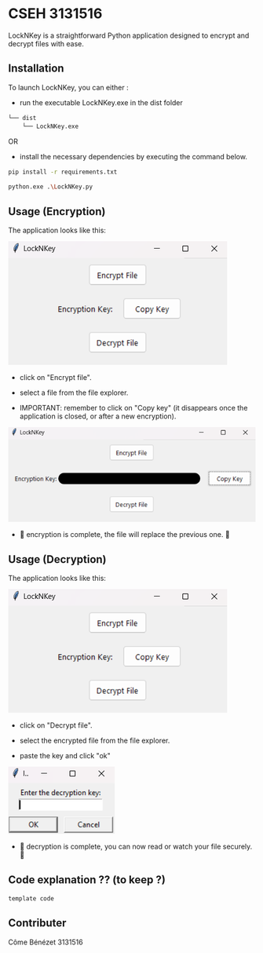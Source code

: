 # CSEH 3131516

LockNKey is a straightforward Python application designed to encrypt and decrypt files with ease.

## Installation

To launch LockNKey, you can either :

- run the executable LockNKey.exe in the dist folder

```bash
└── dist
    └── LockNKey.exe
```

OR

- install the necessary dependencies by executing the command below.

```bash
pip install -r requirements.txt
```

```bash
python.exe .\LockNKey.py
```

## Usage (Encryption)

The application looks like this:

![alt text](documentation/app_visual.png)

- click on "Encrypt file".

- select a file from the file explorer.

- IMPORTANT: remember to click on "Copy key" (it disappears once the application is closed, or after a new encryption).

![alt text](documentation/copy_key_visual.png)

- 🎊 encryption is complete, the file will replace the previous one. 🎊

## Usage (Decryption)

The application looks like this:

![alt text](documentation/app_visual.png)

- click on "Decrypt file".

- select the encrypted file from the file explorer.

- paste the key and click "ok"

![alt text](documentation/paste_key_visual.png)

- 🎊 decryption is complete, you can now read or watch your file securely. 🎊

## Code explanation ?? (to keep ?)

```python
template code
```

## Contributer

Côme Bénézet
3131516